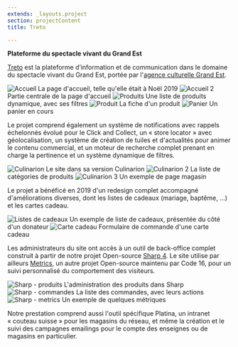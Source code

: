 ```yaml
---
extends: _layouts.project
section: projectContent
title: Treto

---
```


**Plateforme du spectacle vivant du Grand Est**

[Treto](https://treto.fr/) est la plateforme d’information et de communication dans le domaine du spectacle vivant du Grand Est, portée par l'[agence culturelle Grand Est](https://culturegrandest.fr/).

![Accueil](/assets/img/ek/2019/home-1.png)
La page d'accueil, telle qu'elle était à Noël 2019
![Accueil 2](/assets/img/ek/2019/home-2.png)
Partie centrale de la page d'accueil
![Produits](/assets/img/ek/2019/products.png)
Une liste de produits dynamique, avec ses filtres
![Produit](/assets/img/ek/2019/product.png)
La fiche d'un produit
![Panier](/assets/img/ek/2019/cart.png)
Un panier en cours

Le projet comprend également un système de notifications avec rappels échelonnés évolué pour le Click and Collect, un «&nbsp;store locator&nbsp;» avec géolocalisation, un système de création de tuiles et d'actualités pour animer le contenu commercial, et un moteur de recherche complet prenant en charge la pertinence et un système dynamique de filtres.

![Culinarion](/assets/img/ek/2019/cu-1.png)
Le site dans sa version Culinarion
![Culinarion 2](/assets/img/ek/2019/cu-2.png)
La liste de catégories de produits
![Culinarion 3](/assets/img/ek/2019/cu-3.png)
Un exemple de page magasin

Le projet a bénéficé en 2019 d'un redesign complet accompagné d'améliorations diverses, dont les listes de cadeaux (mariage, baptême, ...) et les cartes cadeau.

![Listes de cadeaux](/assets/img/ek/2019/wishlist.png)
Un exemple de liste de cadeaux, présentée du côté d'un donateur
![Carte cadeau](/assets/img/ek/2019/giftcard.png)
Formulaire de commande d'une carte cadeau

Les administrateurs du site ont accès à un outil de back-office complet construit à partir de notre projet Open-source [Sharp 4](https://github.com/code16/sharp). Le site utilise par ailleurs [Metrics](https://github.com/code16/metrics), un autre projet Open-source maintenu par Code 16, pour un suivi personnalisé du comportement des visiteurs.

![Sharp - produits](/assets/img/ek/2019/sharp-1.png)
L'administration des produits dans Sharp
![Sharp - commandes](/assets/img/ek/2019/sharp-2.png)
La liste des commandes, avec leurs actions
![Sharp - metrics](/assets/img/ek/2019/sharp-3.png)
Un exemple de quelques métriques

Notre prestation comprend aussi l'outil spécifique Platina, un intranet «&nbsp;couteau suisse&nbsp;» pour les magasins du réseau, et même la création et le suivi des campagnes emailings pour le compte des enseignes ou de magasins en particulier.